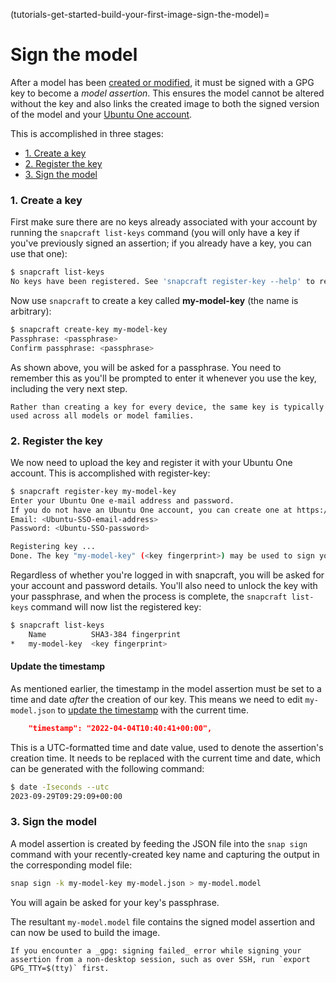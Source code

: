 (tutorials-get-started-build-your-first-image-sign-the-model)=
#  Sign the model

After a model has been [created or modified](/tutorials/get-started/build-your-first-image/create-a-model), it must be signed with a GPG key to become a _model assertion_. This ensures the model cannot be altered without the key and also links the created image to both the signed version of the model and your [Ubuntu One account](t/create-an-ubuntu-one-account/30907).

This is accomplished in three stages: 

- [1. Create a key](#heading--signing-1)
- [2. Register the key](#heading--signing-2)
- [3. Sign the model ](#heading--signing-3)


<h3 id='heading--signing-1'>1. Create a key</h3>

First make sure there are no keys already associated with your account by running the `snapcraft list-keys` command (you will only have a key if you've previously signed an assertion; if you already have a key, you can use that one):

```bash
$ snapcraft list-keys
No keys have been registered. See 'snapcraft register-key --help' to register a key.
```

Now use `snapcraft` to create a key called **my-model-key** (the name is arbitrary):

```bash
$ snapcraft create-key my-model-key
Passphrase: <passphrase>
Confirm passphrase: <passphrase>
```

As shown above, you will be asked for a passphrase. You need to remember this as you'll be prompted to enter it whenever you use the key, including the very next step.

```{tip}
Rather than creating a key for every device, the same key is typically used across all models or model families.
```

<h3 id='heading--signing-2'>2. Register the key</h3>

We now need to upload the key and register it with your Ubuntu One account. This is accomplished with register-key:

```bash
$ snapcraft register-key my-model-key
Enter your Ubuntu One e-mail address and password.
If you do not have an Ubuntu One account, you can create one at https://snapcraft.io/account
Email: <Ubuntu-SSO-email-address>
Password: <Ubuntu-SSO-password>

Registering key ...
Done. The key "my-model-key" (<key fingerprint>) may be used to sign your assertions.
```

Regardless of whether you're logged in with snapcraft, you will be asked for your account and password details. You'll also need to unlock the key with your passphrase, and when the process is complete, the `snapcraft list-keys` command will now list the registered key:

```bash
$ snapcraft list-keys
    Name          SHA3-384 fingerprint
*   my-model-key  <key fingerprint>
```

#### Update the timestamp

As mentioned earlier, the timestamp in the model assertion must be set to a time and date _after_ the creation of our key. This means we need to edit `my-model.json` to [update the timestamp](#heading--edit-model-2) with the current time.

```json
    "timestamp": "2022-04-04T10:40:41+00:00",
```

This is a UTC-formatted time and date value, used to denote the assertion's creation time. It needs to be replaced with the current time and  date, which can be generated with the following command:

```bash
$ date -Iseconds --utc
2023-09-29T09:29:09+00:00
```

<h3 id='heading--signing-4'>3. Sign the model</h3>

A model assertion is created by feeding the JSON file into the `snap sign` command with your recently-created key name and capturing the output in the corresponding model file:

```bash
snap sign -k my-model-key my-model.json > my-model.model
```
You will again be asked for your key's passphrase.

The resultant `my-model.model` file contains the signed model assertion and can now be used to build the image.

```{tip}
If you encounter a _gpg: signing failed_ error while signing your assertion from a non-desktop session, such as over SSH, run `export GPG_TTY=$(tty)` first.
```

